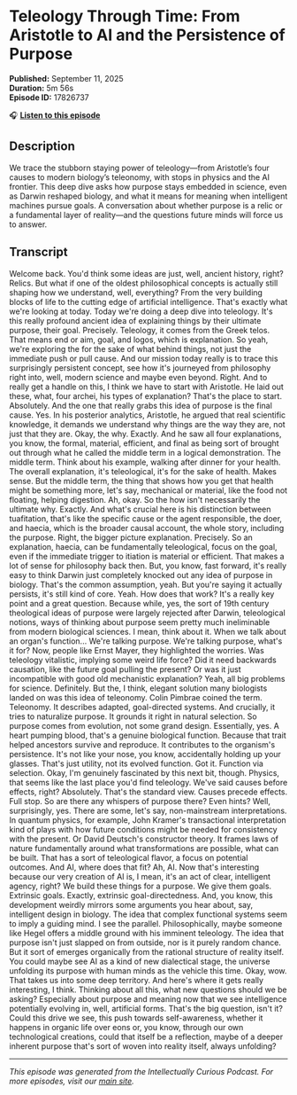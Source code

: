 # Teleology Through Time: From Aristotle to AI and the Persistence of Purpose

**Published:** September 11, 2025  
**Duration:** 5m 56s  
**Episode ID:** 17826737

🎧 **[Listen to this episode](https://intellectuallycurious.buzzsprout.com/2529712/episodes/17826737-teleology-through-time-from-aristotle-to-ai-and-the-persistence-of-purpose)**

## Description

We trace the stubborn staying power of teleology—from Aristotle’s four causes to modern biology’s teleonomy, with stops in physics and the AI frontier. This deep dive asks how purpose stays embedded in science, even as Darwin reshaped biology, and what it means for meaning when intelligent machines pursue goals. A conversation about whether purpose is a relic or a fundamental layer of reality—and the questions future minds will force us to answer.

## Transcript

Welcome back. You'd think some ideas are just, well, ancient history, right? Relics. But what if one of the oldest philosophical concepts is actually still shaping how we understand, well, everything? From the very building blocks of life to the cutting edge of artificial intelligence. That's exactly what we're looking at today. Today we're doing a deep dive into teleology. It's this really profound ancient idea of explaining things by their ultimate purpose, their goal. Precisely. Teleology, it comes from the Greek telos. That means end or aim, goal, and logos, which is explanation. So yeah, we're exploring the for the sake of what behind things, not just the immediate push or pull cause. And our mission today really is to trace this surprisingly persistent concept, see how it's journeyed from philosophy right into, well, modern science and maybe even beyond. Right. And to really get a handle on this, I think we have to start with Aristotle. He laid out these, what, four archei, his types of explanation? That's the place to start. Absolutely. And the one that really grabs this idea of purpose is the final cause. Yes. In his posterior analytics, Aristotle, he argued that real scientific knowledge, it demands we understand why things are the way they are, not just that they are. Okay, the why. Exactly. And he saw all four explanations, you know, the formal, material, efficient, and final as being sort of brought out through what he called the middle term in a logical demonstration. The middle term. Think about his example, walking after dinner for your health. The overall explanation, it's teleological, it's for the sake of health. Makes sense. But the middle term, the thing that shows how you get that health might be something more, let's say, mechanical or material, like the food not floating, helping digestion. Ah, okay. So the how isn't necessarily the ultimate why. Exactly. And what's crucial here is his distinction between tuafitation, that's like the specific cause or the agent responsible, the doer, and haecia, which is the broader causal account, the whole story, including the purpose. Right, the bigger picture explanation. Precisely. So an explanation, haecia, can be fundamentally teleological, focus on the goal, even if the immediate trigger to itiation is material or efficient. That makes a lot of sense for philosophy back then. But, you know, fast forward, it's really easy to think Darwin just completely knocked out any idea of purpose in biology. That's the common assumption, yeah. But you're saying it actually persists, it's still kind of core. Yeah. How does that work? It's a really key point and a great question. Because while, yes, the sort of 19th century theological ideas of purpose were largely rejected after Darwin, teleological notions, ways of thinking about purpose seem pretty much ineliminable from modern biological sciences. I mean, think about it. When we talk about an organ's function... We're talking purpose. We're talking purpose, what's it for? Now, people like Ernst Mayer, they highlighted the worries. Was teleology vitalistic, implying some weird life force? Did it need backwards causation, like the future goal pulling the present? Or was it just incompatible with good old mechanistic explanation? Yeah, all big problems for science. Definitely. But the, I think, elegant solution many biologists landed on was this idea of teleonomy. Colin Pimbrae coined the term. Teleonomy. It describes adapted, goal-directed systems. And crucially, it tries to naturalize purpose. It grounds it right in natural selection. So purpose comes from evolution, not some grand design. Essentially, yes. A heart pumping blood, that's a genuine biological function. Because that trait helped ancestors survive and reproduce. It contributes to the organism's persistence. It's not like your nose, you know, accidentally holding up your glasses. That's just utility, not its evolved function. Got it. Function via selection. Okay, I'm genuinely fascinated by this next bit, though. Physics, that seems like the last place you'd find teleology. We've said causes before effects, right? Absolutely. That's the standard view. Causes precede effects. Full stop. So are there any whispers of purpose there? Even hints? Well, surprisingly, yes. There are some, let's say, non-mainstream interpretations. In quantum physics, for example, John Kramer's transactional interpretation kind of plays with how future conditions might be needed for consistency with the present. Or David Deutsch's constructor theory. It frames laws of nature fundamentally around what transformations are possible, what can be built. That has a sort of teleological flavor, a focus on potential outcomes. And AI, where does that fit? Ah, AI. Now that's interesting because our very creation of AI is, I mean, it's an act of clear, intelligent agency, right? We build these things for a purpose. We give them goals. Extrinsic goals. Exactly, extrinsic goal-directedness. And, you know, this development weirdly mirrors some arguments you hear about, say, intelligent design in biology. The idea that complex functional systems seem to imply a guiding mind. I see the parallel. Philosophically, maybe someone like Hegel offers a middle ground with his imminent teleology. The idea that purpose isn't just slapped on from outside, nor is it purely random chance. But it sort of emerges organically from the rational structure of reality itself. You could maybe see AI as a kind of new dialectical stage, the universe unfolding its purpose with human minds as the vehicle this time. Okay, wow. That takes us into some deep territory. And here's where it gets really interesting, I think. Thinking about all this, what new questions should we be asking? Especially about purpose and meaning now that we see intelligence potentially evolving in, well, artificial forms. That's the big question, isn't it? Could this drive we see, this push towards self-awareness, whether it happens in organic life over eons or, you know, through our own technological creations, could that itself be a reflection, maybe of a deeper inherent purpose that's sort of woven into reality itself, always unfolding?

---
*This episode was generated from the Intellectually Curious Podcast. For more episodes, visit our [main site](https://intellectuallycurious.buzzsprout.com).*
